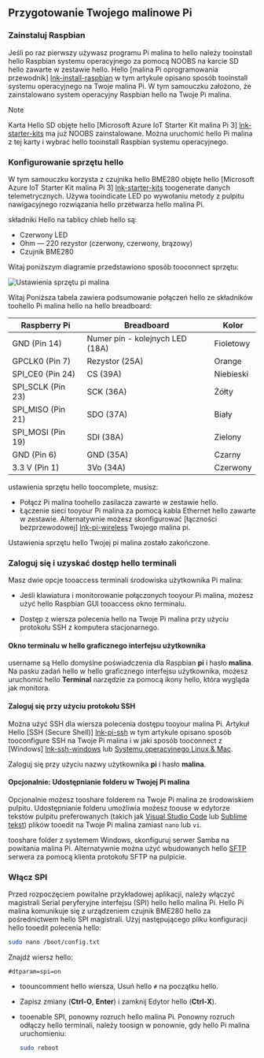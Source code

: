 ## <a name="prepare-your-raspberry-pi"></a>Przygotowanie Twojego malinowe Pi

### <a name="install-raspbian"></a>Zainstaluj Raspbian

Jeśli po raz pierwszy używasz programu Pi malina to hello należy tooinstall hello Raspbian systemu operacyjnego za pomocą NOOBS na karcie SD hello zawarte w zestawie hello. Hello [malina Pi oprogramowania przewodnik] [ lnk-install-raspbian] w tym artykule opisano sposób tooinstall systemu operacyjnego na Twoje malina Pi. W tym samouczku założono, że zainstalowano system operacyjny Raspbian hello na Twoje Pi malina.

> [!NOTE]
> Karta Hello SD objęte hello [Microsoft Azure IoT Starter Kit malina Pi 3] [ lnk-starter-kits] ma już NOOBS zainstalowane. Można uruchomić hello Pi malina z tej karty i wybrać hello tooinstall Raspbian systemu operacyjnego.

### <a name="set-up-hello-hardware"></a>Konfigurowanie sprzętu hello

W tym samouczku korzysta z czujnika hello BME280 objęte hello [Microsoft Azure IoT Starter Kit malina Pi 3] [ lnk-starter-kits] toogenerate danych telemetrycznych. Używa tooindicate LED po wywołaniu metody z pulpitu nawigacyjnego rozwiązania hello przetwarza hello malina Pi.

składniki Hello na tablicy chleb hello są:

- Czerwony LED
- Ohm — 220 rezystor (czerwony, czerwony, brązowy)
- Czujnik BME280

Witaj poniższym diagramie przedstawiono sposób tooconnect sprzętu:

![Ustawienia sprzętu pi malina][img-connection-diagram]

Witaj Poniższa tabela zawiera podsumowanie połączeń hello ze składników toohello Pi malina hello na hello breadboard:

| Raspberry Pi            | Breadboard             |Kolor         |
| ----------------------- | ---------------------- | ------------- |
| GND (Pin 14)            | Numer pin - kolejnych LED (18A)      | Fioletowy          |
| GPCLK0 (Pin 7)          | Rezystor (25A)         | Orange          |
| SPI_CE0 (Pin 24)        | CS (39A)               | Niebieski          |
| SPI_SCLK (Pin 23)       | SCK (36A)              | Żółty        |
| SPI_MISO (Pin 21)       | SDO (37A)              | Biały         |
| SPI_MOSI (Pin 19)       | SDI (38A)              | Zielony         |
| GND (Pin 6)             | GND (35A)              | Czarny         |
| 3.3 V (Pin 1)           | 3Vo (34A)              | Czerwony           |

ustawienia sprzętu hello toocomplete, musisz:

- Połącz Pi malina toohello zasilacza zawarte w zestawie hello.
- Łączenie sieci tooyour Pi malina za pomocą kabla Ethernet hello zawarte w zestawie. Alternatywnie możesz skonfigurować [łączności bezprzewodowej] [ lnk-pi-wireless] Twojego malina pi.

Ustawienia sprzętu hello Twojej pi malina zostało zakończone.

### <a name="sign-in-and-access-hello-terminal"></a>Zaloguj się i uzyskać dostęp hello terminali

Masz dwie opcje tooaccess terminali środowiska użytkownika Pi malina:

- Jeśli klawiatura i monitorowanie połączonych tooyour Pi malina, możesz użyć hello Raspbian GUI tooaccess okno terminalu.

- Dostęp z wiersza polecenia hello na Twoje Pi malina przy użyciu protokołu SSH z komputera stacjonarnego.

#### <a name="use-a-terminal-window-in-hello-gui"></a>Okno terminalu w hello graficznego interfejsu użytkownika

username są Hello domyślne poświadczenia dla Raspbian **pi** i hasło **malina**. Na pasku zadań hello w hello graficznego interfejsu użytkownika, możesz uruchomić hello **Terminal** narzędzie za pomocą ikony hello, która wygląda jak monitora.

#### <a name="sign-in-with-ssh"></a>Zaloguj się przy użyciu protokołu SSH

Można użyć SSH dla wiersza polecenia dostępu tooyour malina Pi. Artykuł Hello [SSH (Secure Shell)] [ lnk-pi-ssh] w tym artykule opisano sposób tooconfigure SSH na Twoje Pi malina i w jaki sposób tooconnect z [Windows] [ lnk-ssh-windows] lub [Systemu operacyjnego Linux & Mac][lnk-ssh-linux].

Zaloguj się przy użyciu nazwy użytkownika **pi** i hasło **malina**.

#### <a name="optional-share-a-folder-on-your-raspberry-pi"></a>Opcjonalnie: Udostępnianie folderu w Twojej Pi malina

Opcjonalnie możesz tooshare folderem na Twoje Pi malina ze środowiskiem pulpitu. Udostępnianie folderu umożliwia możesz toouse w edytorze tekstów pulpitu preferowanych (takich jak [Visual Studio Code](https://code.visualstudio.com/) lub [Sublime tekst](http://www.sublimetext.com/)) plików tooedit na Twoje Pi malina zamiast `nano` lub `vi`.

tooshare folder z systemem Windows, skonfiguruj serwer Samba na powitania malina Pi. Alternatywnie można użyć wbudowanych hello [SFTP](https://www.raspberrypi.org/documentation/remote-access/) serwera za pomocą klienta protokołu SFTP na pulpicie.

### <a name="enable-spi"></a>Włącz SPI

Przed rozpoczęciem powitalne przykładowej aplikacji, należy włączyć magistrali Serial peryferyjne interfejsu (SPI) hello hello malina Pi. Hello Pi malina komunikuje się z urządzeniem czujnik BME280 hello za pośrednictwem hello SPI magistrali. Użyj następującego pliku konfiguracji hello tooedit polecenia hello:

```sh
sudo nano /boot/config.txt
```

Znajdź wiersz hello:

`#dtparam=spi=on`

- toouncomment hello wiersza, Usuń hello `#` na początku hello.
- Zapisz zmiany (**Ctrl-O**, **Enter**) i zamknij Edytor hello (**Ctrl-X**).
- tooenable SPI, ponowny rozruch hello malina Pi. Ponowny rozruch odłączy hello terminali, należy toosign w ponownie, gdy hello Pi malina uruchomieniu:

  ```sh
  sudo reboot
  ```


[img-connection-diagram]: media/iot-suite-raspberry-pi-kit-prepare-pi/rpi2_remote_monitoring.png

[lnk-install-raspbian]: https://www.raspberrypi.org/learning/software-guide/quickstart/
[lnk-pi-wireless]: https://www.raspberrypi.org/documentation/configuration/wireless/README.md
[lnk-pi-ssh]: https://www.raspberrypi.org/documentation/remote-access/ssh/README.md
[lnk-ssh-windows]: https://www.raspberrypi.org/documentation/remote-access/ssh/windows.md
[lnk-ssh-linux]: https://www.raspberrypi.org/documentation/remote-access/ssh/unix.md
[lnk-starter-kits]: https://azure.microsoft.com/develop/iot/starter-kits/